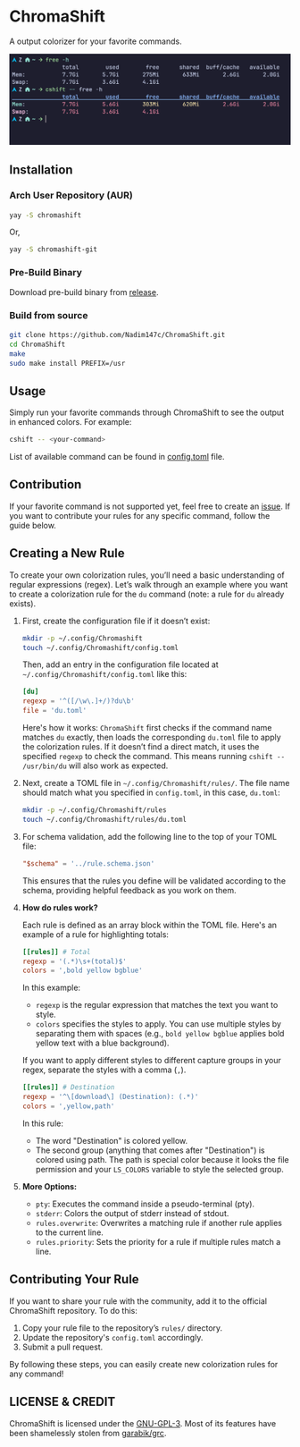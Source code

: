 # ChromaShift

A output colorizer for your favorite commands.

![](./assets/free.png)

## Installation

### Arch User Repository (AUR)

```bash
yay -S chromashift
```

Or,

```bash
yay -S chromashift-git
```

### Pre-Build Binary

Download pre-build binary from
[release](https://github.com/Nadim147c/ChromaShift/releases).

### Build from source

```bash
git clone https://github.com/Nadim147c/ChromaShift.git
cd ChromaShift
make
sudo make install PREFIX=/usr
```

## Usage

Simply run your favorite commands through ChromaShift to see the output in enhanced
colors. For example:

```bash
cshift -- <your-command>
```

List of available command can be found in [config.toml](./config.toml) file.

## Contribution

If your favorite command is not supported yet, feel free to create an
[issue](https://github.com/Nadim147c/ChromaShift/issues). If you want to contribute
your rules for any specific command, follow the guide below.

## Creating a New Rule

To create your own colorization rules, you’ll need a basic understanding of regular
expressions (regex). Let’s walk through an example where you want to create a
colorization rule for the `du` command (note: a rule for `du` already exists).

1. First, create the configuration file if it doesn’t exist:

   ```sh
   mkdir -p ~/.config/Chromashift
   touch ~/.config/Chromashift/config.toml
   ```

   Then, add an entry in the configuration file located at
   `~/.config/Chromashift/config.toml` like this:

   ```toml
   [du]
   regexp = '^([/\w\.]+/)?du\b'
   file = 'du.toml'
   ```

   Here's how it works: `ChromaShift` first checks if the command name matches `du`
   exactly, then loads the corresponding `du.toml` file to apply the colorization
   rules. If it doesn’t find a direct match, it uses the specified `regexp` to check
   the command. This means running `cshift -- /usr/bin/du` will also work as
   expected.

2. Next, create a TOML file in `~/.config/Chromashift/rules/`. The file name should
   match what you specified in `config.toml`, in this case, `du.toml`:

   ```sh
   mkdir -p ~/.config/Chromashift/rules
   touch ~/.config/Chromashift/rules/du.toml
   ```

3. For schema validation, add the following line to the top of your TOML file:

   ```toml
   "$schema" = '../rule.schema.json'
   ```

   This ensures that the rules you define will be validated according to the schema,
   providing helpful feedback as you work on them.

4. **How do rules work?**

   Each rule is defined as an array block within the TOML file. Here's an example of
   a rule for highlighting totals:

   ```toml
   [[rules]] # Total
   regexp = '(.*)\s+(total)$'
   colors = ',bold yellow bgblue'
   ```

   In this example:
   - `regexp` is the regular expression that matches the text you want to style.
   - `colors` specifies the styles to apply. You can use multiple styles by
     separating them with spaces (e.g., `bold yellow bgblue` applies bold yellow text
     with a blue background).

   If you want to apply different styles to different capture groups in your regex,
   separate the styles with a comma (`,`).

   ```toml
   [[rules]] # Destination
   regexp = '^\[download\] (Destination): (.*)'
   colors = ',yellow,path'
   ```

   In this rule:
   - The word "Destination" is colored yellow.
   - The second group (anything that comes after "Destination") is colored using
     path. The path is special color because it looks the file permission and your
     `LS_COLORS` variable to style the selected group.

5. **More Options:**
   - `pty`: Executes the command inside a pseudo-terminal (pty).
   - `stderr`: Colors the output of stderr instead of stdout.
   - `rules.overwrite`: Overwrites a matching rule if another rule applies to the
     current line.
   - `rules.priority`: Sets the priority for a rule if multiple rules match a line.

## Contributing Your Rule

If you want to share your rule with the community, add it to the official ChromaShift
repository. To do this:

1. Copy your rule file to the repository’s `rules/` directory.
2. Update the repository's `config.toml` accordingly.
3. Submit a pull request.

By following these steps, you can easily create new colorization rules for any
command!

## LICENSE & CREDIT

ChromaShift is licensed under the [GNU-GPL-3](./LICENSE). Most of its features have
been shamelessly stolen from [garabik/grc](https://github.com/garabik/grc).
